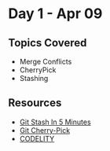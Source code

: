 # Day 1 - Apr 09

## Topics Covered

- Merge Conflicts
- CherryPick
- Stashing

## Resources

- [Git Stash In 5 Minutes](https://www.youtube.com/watch?v=lH3ZkwbVp5E&ab_channel=ColtSteele)
- [Git Cherry-Pick](https://www.atlassian.com/git/tutorials/cherry-pick#:~:text=git%20cherry%2Dpick%20is%20a,be%20useful%20for%20undoing%20changes)
- [CODELITY](https://www.notion.so/CODELITY-501dc046382c4f0aa706094f060b4272?pvs=21)